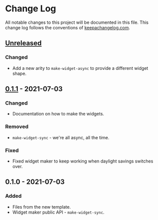 # Change Log
All notable changes to this project will be documented in this file. This change log follows the conventions of [keepachangelog.com](http://keepachangelog.com/).

## [Unreleased]
### Changed
- Add a new arity to `make-widget-async` to provide a different widget shape.

## [0.1.1] - 2021-07-03
### Changed
- Documentation on how to make the widgets.

### Removed
- `make-widget-sync` - we're all async, all the time.

### Fixed
- Fixed widget maker to keep working when daylight savings switches over.

## 0.1.0 - 2021-07-03
### Added
- Files from the new template.
- Widget maker public API - `make-widget-sync`.

[Unreleased]: https://github.com/your-name/jack-in-sandbox/compare/0.1.1...HEAD
[0.1.1]: https://github.com/your-name/jack-in-sandbox/compare/0.1.0...0.1.1
